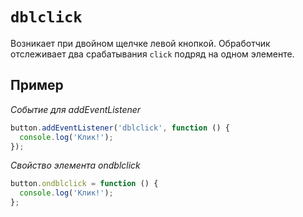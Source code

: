 # `dblclick`

Возникает при двойном щелчке левой кнопкой. Обработчик отслеживает два срабатывания `click` подряд на одном элементе.

## Пример

_Событие для addEventListener_

```js
button.addEventListener('dblclick', function () {
  console.log('Клик!');
});
```

_Свойство элемента ondblclick_

```js
button.ondblclick = function () {
  console.log('Клик!');
};
```
